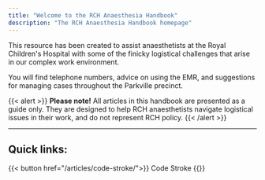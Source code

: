 ```yaml
---
title: "Welcome to the RCH Anaesthesia Handbook"
description: "The RCH Anaesthesia Handbook homepage"
---
```

This resource has been created to assist anaesthetists at the Royal Children's Hospital with some of the finicky logistical challenges that arise in our complex work environment.

You will find telephone numbers, advice on using the EMR, and suggestions for managing cases throughout the Parkville precinct.

{{< alert >}}
**Please note!** All articles in this handbook are presented as a guide only. They are designed to help RCH anaesthetists navigate logistical issues in their work, and do not represent RCH policy.
{{< /alert >}}

<hr>

## Quick links:
<p>
{{< button href="/articles/code-stroke/">}}
Code Stroke
{{</ button >}}
</p>